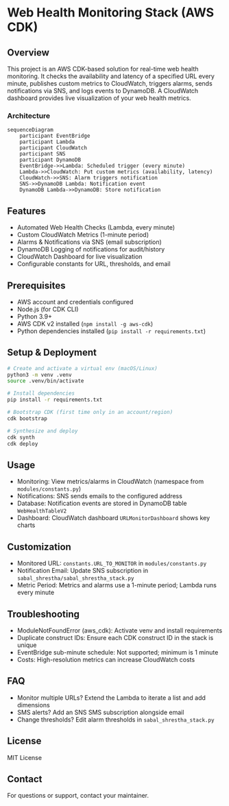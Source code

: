# Web Health Monitoring Stack (AWS CDK)

## Overview
This project is an AWS CDK-based solution for real-time web health monitoring. It checks the availability and latency of a specified URL every minute, publishes custom metrics to CloudWatch, triggers alarms, sends notifications via SNS, and logs events to DynamoDB. A CloudWatch dashboard provides live visualization of your web health metrics.

### Architecture
```
sequenceDiagram
	participant EventBridge
	participant Lambda
	participant CloudWatch
	participant SNS
	participant DynamoDB
	EventBridge->>Lambda: Scheduled trigger (every minute)
	Lambda->>CloudWatch: Put custom metrics (availability, latency)
	CloudWatch->>SNS: Alarm triggers notification
	SNS->>DynamoDB Lambda: Notification event
	DynamoDB Lambda->>DynamoDB: Store notification
```

## Features
- Automated Web Health Checks (Lambda, every minute)
- Custom CloudWatch Metrics (1-minute period)
- Alarms & Notifications via SNS (email subscription)
- DynamoDB Logging of notifications for audit/history
- CloudWatch Dashboard for live visualization
- Configurable constants for URL, thresholds, and email

## Prerequisites
- AWS account and credentials configured
- Node.js (for CDK CLI)
- Python 3.9+
- AWS CDK v2 installed (`npm install -g aws-cdk`)
- Python dependencies installed (`pip install -r requirements.txt`)

## Setup & Deployment
```bash
# Create and activate a virtual env (macOS/Linux)
python3 -m venv .venv
source .venv/bin/activate

# Install dependencies
pip install -r requirements.txt

# Bootstrap CDK (first time only in an account/region)
cdk bootstrap

# Synthesize and deploy
cdk synth
cdk deploy
```

## Usage
- Monitoring: View metrics/alarms in CloudWatch (namespace from `modules/constants.py`)
- Notifications: SNS sends emails to the configured address
- Database: Notification events are stored in DynamoDB table `WebHealthTableV2`
- Dashboard: CloudWatch dashboard `URLMonitorDashboard` shows key charts

## Customization
- Monitored URL: `constants.URL_TO_MONITOR` in `modules/constants.py`
- Notification Email: Update SNS subscription in `sabal_shrestha/sabal_shrestha_stack.py`
- Metric Period: Metrics and alarms use a 1-minute period; Lambda runs every minute

## Troubleshooting
- ModuleNotFoundError (aws_cdk): Activate venv and install requirements
- Duplicate construct IDs: Ensure each CDK construct ID in the stack is unique
- EventBridge sub-minute schedule: Not supported; minimum is 1 minute
- Costs: High-resolution metrics can increase CloudWatch costs

## FAQ
- Monitor multiple URLs? Extend the Lambda to iterate a list and add dimensions
- SMS alerts? Add an SNS SMS subscription alongside email
- Change thresholds? Edit alarm thresholds in `sabal_shrestha_stack.py`

## License
MIT License

## Contact
For questions or support, contact your maintainer.
